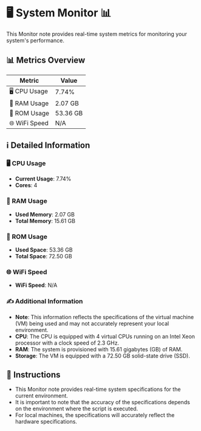 
# 🖥️ System Monitor 📊

This Monitor note provides real-time system metrics for monitoring your system's performance.

## 📊 Metrics Overview

| Metric                    | Value             |
| ------------------------- | ----------------- |
| 🖥️ CPU Usage              | 7.74%       |
| 💾 RAM Usage              | 2.07 GB       |
| 💽 ROM Usage              | 53.36 GB       |
| 🌐 WiFi Speed             | N/A      |

## ℹ️ Detailed Information

### 🖥️ CPU Usage

- **Current Usage**: 7.74%
- **Cores**: 4

### 💾 RAM Usage

- **Used Memory**: 2.07 GB
- **Total Memory**: 15.61 GB

### 💽 ROM Usage

- **Used Space**: 53.36 GB
- **Total Space**: 72.50 GB

### 🌐 WiFi Speed

- **WiFi Speed**: N/A


### ✍️ Additional Information

- **Note**: This information reflects the specifications of the virtual machine (VM) being used and may not accurately represent your local environment.
- **CPU**: The CPU is equipped with  4 virtual CPUs running on an Intel Xeon processor with a clock speed of 2.3 GHz.
- **RAM**: The system is provisioned with 15.61 gigabytes (GB) of RAM.
- **Storage**: The VM is equipped with a 72.50 GB solid-state drive (SSD).

## 📝 Instructions

- This Monitor note provides real-time system specifications for the current environment.
- It is important to note that the accuracy of the specifications depends on the environment where the script is executed.
- For local machines, the specifications will accurately reflect the hardware specifications.

